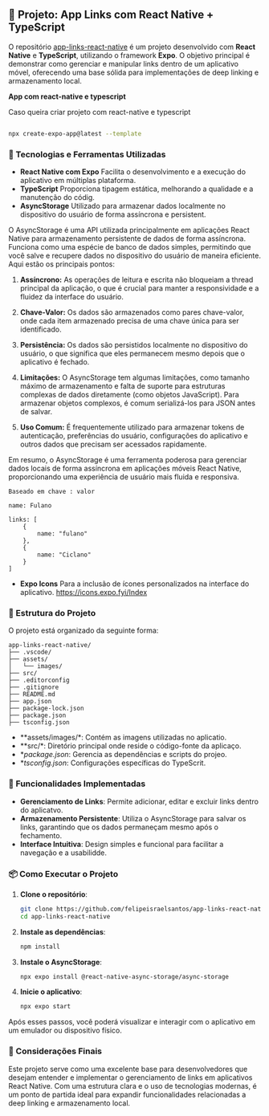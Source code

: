 ## 📱 Projeto: App Links com React Native + TypeScript

O repositório [app-links-react-native](https://github.com/felipeisraelsantos/app-links-react-native) é um projeto desenvolvido com **React Native** e **TypeScript**, utilizando o framework **Expo**. O objetivo principal é demonstrar como gerenciar e manipular links dentro de um aplicativo móvel, oferecendo uma base sólida para implementações de deep linking e armazenamento local.

**App com react-native e typescript**

Caso queira criar projeto com react-native e typescript

~~~bash

npx create-expo-app@latest --template
~~~

### 🚀 Tecnologias e Ferramentas Utilizadas

- **React Native com Expo** Facilita o desenvolvimento e a execução do aplicativo em múltiplas plataforma.
- **TypeScript** Proporciona tipagem estática, melhorando a qualidade e a manutenção do códig.
- **AsyncStorage** Utilizado para armazenar dados localmente no dispositivo do usuário de forma assíncrona e persistent.

O AsyncStorage é uma API utilizada principalmente em aplicações React Native para armazenamento persistente de dados de forma assíncrona. Funciona como uma espécie de banco de dados simples, permitindo que você salve e recupere dados no dispositivo do usuário de maneira eficiente. Aqui estão os principais pontos:

1. **Assíncrono:** As operações de leitura e escrita não bloqueiam a thread principal da aplicação, o que é crucial para manter a responsividade e a fluidez da interface do usuário.

2. **Chave-Valor:** Os dados são armazenados como pares chave-valor, onde cada item armazenado precisa de uma chave única para ser identificado.

3. **Persistência:** Os dados são persistidos localmente no dispositivo do usuário, o que significa que eles permanecem mesmo depois que o aplicativo é fechado.

4. **Limitações:** O AsyncStorage tem algumas limitações, como tamanho máximo de armazenamento e falta de suporte para estruturas complexas de dados diretamente (como objetos JavaScript). Para armazenar objetos complexos, é comum serializá-los para JSON antes de salvar.

5. **Uso Comum:** É frequentemente utilizado para armazenar tokens de autenticação, preferências do usuário, configurações do aplicativo e outros dados que precisam ser acessados rapidamente.

Em resumo, o AsyncStorage é uma ferramenta poderosa para gerenciar dados locais de forma assíncrona em aplicações móveis React Native, proporcionando uma experiência de usuário mais fluida e responsiva.

```
Baseado em chave : valor

name: Fulano

links: [
    {
        name: "fulano"
    },
    {
        name: "Ciclano"
    }
]
```

- **Expo Icons** Para a inclusão de ícones personalizados na interface do aplicativo.
https://icons.expo.fyi/Index

### 📁 Estrutura do Projeto

O projeto está organizado da seguinte forma:

```
app-links-react-native/
├── .vscode/
├── assets/
│   └── images/
├── src/
├── .editorconfig
├── .gitignore
├── README.md
├── app.json
├── package-lock.json
├── package.json
├── tsconfig.json
```
- **assets/images/*: Contém as imagens utilizadas no aplicatio.
- **src/*: Diretório principal onde reside o código-fonte da aplicaço.
- **package.json*: Gerencia as dependências e scripts do projeo.
- **tsconfig.json*: Configurações específicas do TypeScrit.

### 🧠 Funcionalidades Implementadas

- **Gerenciamento de Links**: Permite adicionar, editar e excluir links dentro do aplicatvo.
- **Armazenamento Persistente**: Utiliza o AsyncStorage para salvar os links, garantindo que os dados permaneçam mesmo após o fechamento.
- **Interface Intuitiva**: Design simples e funcional para facilitar a navegação e a usabilidde.

### 📦 Como Executar o Projeto

1. **Clone o repositório**:

   ```bash
   git clone https://github.com/felipeisraelsantos/app-links-react-native.git
   cd app-links-react-native
   ```
2. **Instale as dependências**:

   ```bash
   npm install
   ```
3. **Instale o AsyncStorage**:

   ```bash
   npx expo install @react-native-async-storage/async-storage
   ```
4. **Inicie o aplicativo**:

   ```bash
   npx expo start
   ```

Após esses passos, você poderá visualizar e interagir com o aplicativo em um emulador ou dispositivo físico.

### 📌 Considerações Finais

Este projeto serve como uma excelente base para desenvolvedores que desejam entender e implementar o gerenciamento de links em aplicativos React Native. Com uma estrutura clara e o uso de tecnologias modernas, é um ponto de partida ideal para expandir funcionalidades relacionadas a deep linking e armazenamento local.